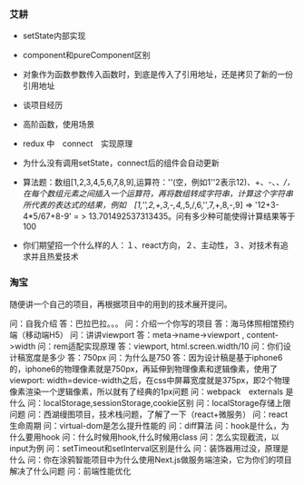 ### 艾耕

- setState内部实现
- component和pureComponent区别
- 对象作为函数参数传入函数时，到底是传入了引用地址，还是拷贝了新的一份引用地址
- 谈项目经历
- 高阶函数，使用场景
- redux 中　connect　实现原理
- 为什么没有调用setState，connect后的组件会自动更新
- 算法题：数组[1,2,3,4,5,6,7,8,9],运算符：''(空，例如1''2表示12)、+、-、*、/，在每个数组元素之间插入一个运算符，再将数组转成字符串，计算这个字符串所代表的表达式的结果，例如　[1,'',2,+,3,-,4,*,5,/,6,'',7,+,8,-,9] => '12+3-4*5/67+8-9' = > 13.701492537313435。问有多少种可能使得计算结果等于100

- 你们期望招一个什么样的人：１、react方向，２、主动性，３、对技术有追求并且热爱技术

### 淘宝

随便讲一个自己的项目，再根据项目中的用到的技术展开提问。

问：自我介绍
答：巴拉巴拉。。。
问：介绍一个你写的项目
答：海马体照相馆预约端（移动端H5）
问：讲讲viewport
答：meta->name->viewport , content->width
问：rem适配实现原理
答：viewport, html.screen.width/10
问：你们设计稿宽度是多少
答：750px
问：为什么是750
答：因为设计稿是基于iphone6的，iphone6的物理像素就是750px，再延伸到物理像素和逻辑像素，使用了viewport: width=device-width之后，在css中屏幕宽度就是375px，即2个物理像素渲染一个逻辑像素，所以就有了经典的1px问题
问：webpack　externals 是什么
问：localStorage,sessionStorage,cookie区别
问：localStorage存储上限问题
问：西湖缦图项目，技术栈问题，了解了一下（react+微服务）
问：react生命周期
问：virtual-dom是怎么提升性能的
问：diff算法
问：hook是什么，为什么要用hook
问：什么时候用hook,什么时候用class
问：怎么实现截流，以input为例
问：setTimeout和setInterval区别是什么
问：装饰器用过没，原理是什么
问：你在涂鸦智能项目中为什么使用Next.js做服务端渲染，它为你们的项目解决了什么问题
问：前端性能优化